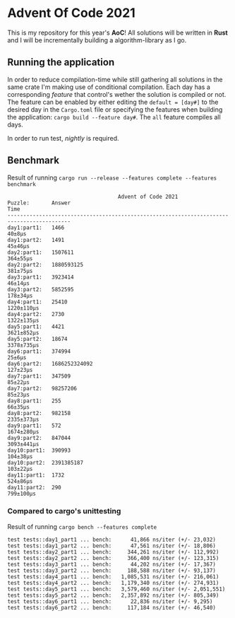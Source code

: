 # Advent Of Code 2021
This is my repository for this year's **AoC**! All solutions will be written in **Rust** and I will be incrementally building a algorithm-library as I go. 
## Running the application
In order to reduce compilation-time while still gathering all solutions in the same crate I'm making use of conditional compilation. Each day has a corresponding *feature*
that control's wether the solution is compiled or not. The feature can be enabled by either editing the `default = [day#]` to the desired day in the `Cargo.toml` file or
specifying the features when building the application: `cargo build --feature day#`. The `all` feature compiles all days.

In order to run test, *nightly* is required.

## Benchmark
Result of running `cargo run --release --features complete --features benchmark`
```
                                   Advent of Code 2021
Puzzle:       Answer                                                           Time     
------------------------------------------------------------------------------------------
day1:part1:   1466                                                                  40±8µs
day1:part2:   1491                                                                 45±46µs
day2:part1:   1507611                                                             364±55µs
day2:part2:   1880593125                                                          381±75µs
day3:part1:   3923414                                                              46±14µs
day3:part2:   5852595                                                             178±34µs
day4:part1:   25410                                                             1220±110µs
day4:part2:   2730                                                              1322±135µs
day5:part1:   4421                                                              3621±852µs
day5:part2:   18674                                                             3378±735µs
day6:part1:   374994                                                                25±6µs
day6:part2:   1686252324092                                                       127±23µs
day7:part1:   347509                                                               85±22µs
day7:part2:   98257206                                                             85±23µs
day8:part1:   255                                                                  66±35µs
day8:part2:   982158                                                            2335±373µs
day9:part1:   572                                                               1674±280µs
day9:part2:   847044                                                            3093±441µs
day10:part1:  390993                                                              104±38µs
day10:part2:  2391385187                                                          103±22µs
day11:part1:  1732                                                                524±86µs
day11:part2:  290                                                                799±100µs
```

### Compared to cargo's unittesting
Result of running `cargo bench --features complete`
```
test tests::day1_part1 ... bench:      41,866 ns/iter (+/- 23,032)
test tests::day1_part2 ... bench:      47,561 ns/iter (+/- 18,806)
test tests::day2_part1 ... bench:     344,261 ns/iter (+/- 112,992)
test tests::day2_part2 ... bench:     366,400 ns/iter (+/- 123,315)
test tests::day3_part1 ... bench:      44,202 ns/iter (+/- 17,367)
test tests::day3_part2 ... bench:     188,588 ns/iter (+/- 93,137)
test tests::day4_part1 ... bench:   1,085,531 ns/iter (+/- 216,061)
test tests::day4_part2 ... bench:   1,179,340 ns/iter (+/- 274,931)
test tests::day5_part1 ... bench:   3,579,460 ns/iter (+/- 2,051,551)
test tests::day5_part2 ... bench:   2,357,892 ns/iter (+/- 805,349)
test tests::day6_part1 ... bench:      22,836 ns/iter (+/- 9,295)
test tests::day6_part2 ... bench:     117,184 ns/iter (+/- 46,540)
```
